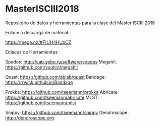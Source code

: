 # MasterISCIII2018
Repositorio de datos y herramientas para la clase del Master ISCIII 2018


Enlace a descarga de material:

https://mega.nz/#F!UH4HUbCZ

Enlaces de Herramientas:

Spades: http://cab.spbu.ru/software/spades
Megahit: https://github.com/voutcn/megahit

Quast: https://github.com/ablab/quast
Bandage: https://rrwick.github.io/Bandage

Prokka: https://github.com/tseemann/prokka
Abricate: https://github.com/tseemann/abricate
MLST: https://github.com/tseemann/mlst

Snippy: https://github.com/tseemann/snippy
Dendroscope: http://dendroscope.org
